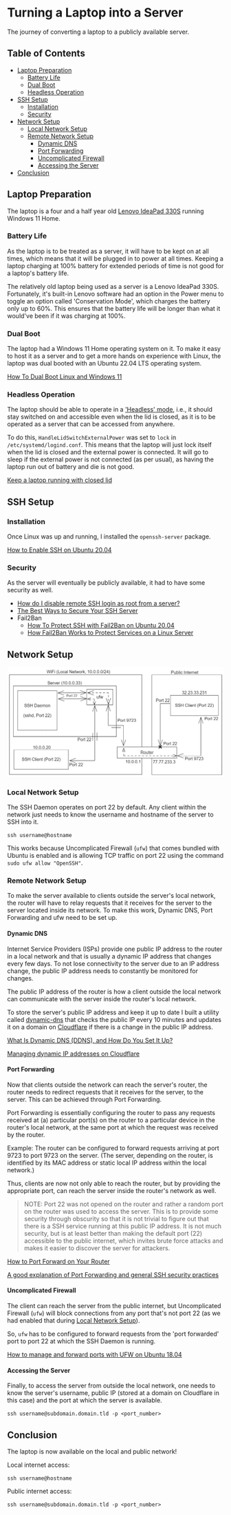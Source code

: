 # Turning a Laptop into a Server

The journey of converting a laptop to a publicly available server.

## Table of Contents

-   [Laptop Preparation](#laptop-preparation)
    -   [Battery Life](#battery-life)
    -   [Dual Boot](#dual-boot)
    -   [Headless Operation](#headless-operation)
-   [SSH Setup](#ssh-setup)
    -   [Installation](#installation)
    -   [Security](#security)
-   [Network Setup](#network-setup)
    -   [Local Network Setup](#local-network-setup)
    -   [Remote Network Setup](#remote-network-setup)
        -   [Dynamic DNS](#dynamic-dns)
        -   [Port Forwarding](#port-forwarding)
        -   [Uncomplicated Firewall](#uncomplicated-firewall)
        -   [Accessing the Server](#accessing-the-server)
-   [Conclusion](#conclusion)

## Laptop Preparation

The laptop is a four and a half year old [Lenovo IdeaPad 330S](<https://www.lenovo.com/us/en/p/laptops/ideapad/ideapad-300/ideapad-330s-(15_intel)/88ip30s0988>) running Windows 11 Home.

### Battery Life

As the laptop is to be treated as a server, it will have to be kept on at all times, which means that it will be plugged in to power at all times. Keeping a laptop charging at 100% battery for extended periods of time is not good for a laptop's battery life.

The relatively old laptop being used as a server is a Lenovo IdeaPad 330S. Fortunately, it's built-in Lenovo software had an option in the Power menu to toggle an option called 'Conservation Mode', which charges the battery only up to 60%. This ensures that the battery life will be longer than what it would've been if it was charging at 100%.

### Dual Boot

The laptop had a Windows 11 Home operating system on it. To make it easy to host it as a server and to get a more hands on experience with Linux, the laptop was dual booted with an Ubuntu 22.04 LTS operating system.

[How To Dual Boot Linux and Windows 11](https://www.tomshardware.com/how-to/dual-boot-linux-and-windows-11)

### Headless Operation

The laptop should be able to operate in a ['Headless' mode](https://en.wikipedia.org/wiki/Headless_computer), i.e., it should stay switched on and accessible even when the lid is closed, as it is to be operated as a server that can be accessed from anywhere.

To do this, `HandleLidSwitchExternalPower` was set to `lock` in `/etc/systemd/logind.conf`. This means that the laptop will just lock itself when the lid is closed and the external power is connected. It will go to sleep if the external power is not connected (as per usual), as having the laptop run out of battery and die is not good.

[Keep a laptop running with closed lid](https://askubuntu.com/a/1200757)

## SSH Setup

### Installation

Once Linux was up and running, I installed the `openssh-server` package.

[How to Enable SSH on Ubuntu 20.04](https://linuxize.com/post/how-to-enable-ssh-on-ubuntu-20-04)

### Security

As the server will eventually be publicly available, it had to have some security as well.

-   [How do I disable remote SSH login as root from a server?](https://askubuntu.com/questions/27559/how-do-i-disable-remote-ssh-login-as-root-from-a-server)
-   [The Best Ways to Secure Your SSH Server](https://www.howtogeek.com/443156/the-best-ways-to-secure-your-ssh-server)
-   Fail2Ban
    -   [How To Protect SSH with Fail2Ban on Ubuntu 20.04](https://www.digitalocean.com/community/tutorials/how-to-protect-ssh-with-fail2ban-on-ubuntu-20-04)
    -   [How Fail2Ban Works to Protect Services on a Linux Server](https://www.digitalocean.com/community/tutorials/how-fail2ban-works-to-protect-services-on-a-linux-server)

## Network Setup

<p align="center">
	<img src="files/img/laptop-server/network-setup.png" loading="lazy" />
</p>

### Local Network Setup

The SSH Daemon operates on port 22 by default. Any client within the network just needs to know the username and hostname of the server to SSH into it.

```
ssh username@hostname
```

This works because Uncomplicated Firewall (`ufw`) that comes bundled with Ubuntu is enabled and is allowing TCP traffic on port 22 using the command `sudo ufw allow "OpenSSH"`.

### Remote Network Setup

To make the server available to clients outside the server's local network, the router will have to relay requests that it receives for the server to the server located inside its network. To make this work, Dynamic DNS, Port Forwarding and ufw need to be set up.

#### Dynamic DNS

Internet Service Providers (ISPs) provide one public IP address to the router in a local network and that is usually a dynamic IP address that changes every few days. To not lose connectivity to the server due to an IP address change, the public IP address needs to constantly be monitored for changes.

The public IP address of the router is how a client outside the local network can communicate with the server inside the router's local network.

To store the server's public IP address and keep it up to date I built a utility called [dynamic-dns](https://github.com/HarshKapadia2/dynamic-dns) that checks the public IP every 10 minutes and updates it on a domain on [Cloudflare](https://cloudflare.com) if there is a change in the public IP address.

[What Is Dynamic DNS (DDNS), and How Do You Set It Up?](https://www.howtogeek.com/866573/what-is-dynamic-dns-ddns-and-how-do-you-set-it-up)

[Managing dynamic IP addresses on Cloudflare](https://developers.cloudflare.com/dns/manage-dns-records/how-to/managing-dynamic-ip-addresses)

#### Port Forwarding

Now that clients outside the network can reach the server's router, the router needs to redirect requests that it receives for the server, to the server. This can be achieved through Port Forwarding.

Port Forwarding is essentially configuring the router to pass any requests received at (a) particular port(s) on the router to a particular device in the router's local network, at the same port at which the request was received by the router.

Example: The router can be configured to forward requests arriving at port 9723 to port 9723 on the server. (The server, depending on the router, is identified by its MAC address or static local IP address within the local network.)

Thus, clients are now not only able to reach the router, but by providing the appropriate port, can reach the server inside the router's network as well.

> NOTE: Port 22 was not opened on the router and rather a random port on the router was used to access the server. This is to provide some security through obscurity so that it is not trivial to figure out that there is a SSH service running at this public IP address. It is not much security, but is at least better than making the default port (22) accessible to the public internet, which invites brute force attacks and makes it easier to discover the server for attackers.

[How to Port Forward on Your Router](https://www.howtogeek.com/66214/how-to-forward-ports-on-your-router)

[A good explanation of Port Forwarding and general SSH security practices](https://unix.stackexchange.com/a/19624)

#### Uncomplicated Firewall

The client can reach the server from the public internet, but Uncomplicated Firewall (`ufw`) will block connections from any port that's not port 22 (as we had enabled that during [Local Network Setup](#local-network-setup)).

So, `ufw` has to be configured to forward requests from the 'port forwarded' port to port 22 at which the SSH Daemon is running.

[How to manage and forward ports with UFW on Ubuntu 18.04](https://www.arubacloud.com/tutorial/how-to-manage-and-forward-ports-with-ufw-on-ubuntu-18-04.aspx)

#### Accessing the Server

Finally, to access the server from outside the local network, one needs to know the server's username, public IP (stored at a domain on Cloudflare in this case) and the port at which the server is available.

```
ssh username@subdomain.domain.tld -p <port_number>
```

## Conclusion

The laptop is now available on the local and public network!

Local internet access:

```
ssh username@hostname
```

Public internet access:

```
ssh username@subdomain.domain.tld -p <port_number>
```
